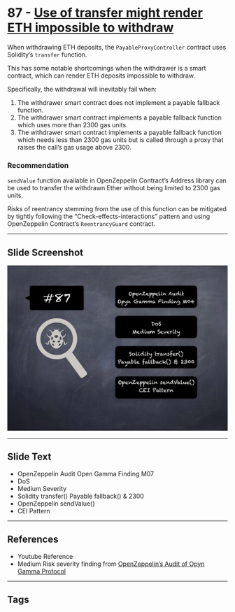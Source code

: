 
# 87 - [Use of transfer might render ETH impossible to withdraw](./Use%20of%20transfer%20might%20render%20ETH%20impossible%20to%20withdraw.md)

When withdrawing ETH deposits, the `PayableProxyController` contract uses Solidity’s `transfer` function. 

This has some notable shortcomings when the withdrawer is a smart contract, which can render ETH deposits impossible to withdraw. 

Specifically, the withdrawal will inevitably fail when: 

1. The withdrawer smart contract does not implement a payable fallback function.
2. The withdrawer smart contract implements a payable fallback function which uses more than 2300 gas units.
3. The withdrawer smart contract implements a payable fallback function which needs less than 2300 gas units but is called through a proxy that raises the call’s gas usage above 2300.

### Recommendation
`sendValue` function available in OpenZeppelin Contract’s Address library can be used to transfer the withdrawn Ether without being limited to 2300 gas units. 

Risks of reentrancy stemming from the use of this function can be mitigated by tightly following the “Check-effects-interactions” pattern and using OpenZeppelin Contract’s `ReentrancyGuard` contract.
___
## Slide Screenshot
![087.jpg](../../images/7.%20Audit%20Findings%20101/087.jpg)
___
## Slide Text
- OpenZeppelin Audit Open Gamma Finding M07
- DoS
- Medium Severity
- Solidity transfer() Payable fallback() & 2300
- OpenZeppelin sendValue()
- CEI Pattern
___
## References
- Youtube Reference
- Medium Risk severity finding from [OpenZeppelin’s Audit of Opyn Gamma Protocol](https://blog.openzeppelin.com/opyn-gamma-protocol-audit/)
___
## Tags
